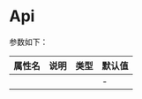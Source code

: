 # Api

参数如下：

| 属性名         | 说明         | 类型             | 默认值 |
| -------------- | ------------ | ---------------- | ------ |
|             |      |            | -      |


